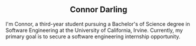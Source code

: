 <h2 align="center">
  Connor Darling
</h2>

<div>
  <p>
    I'm Connor, a third-year student pursuing a 
    Bachelor's of Science degree in Software Engineering at the University of 
    California, Irvine. Currently, my primary goal is to secure a software 
    engineering internship opportunity. 
  </p>
</div>
